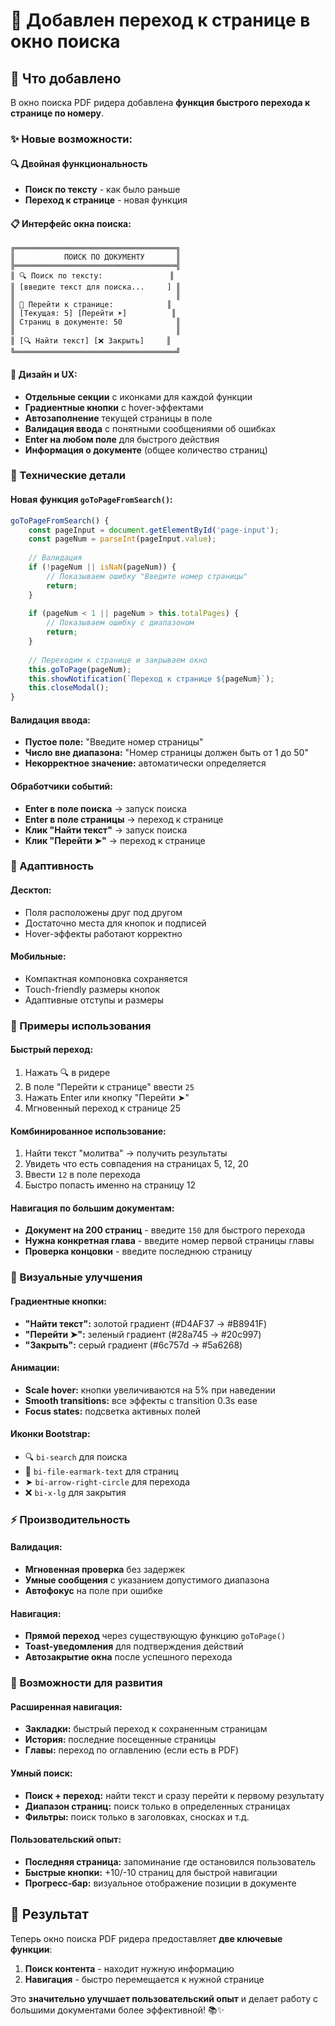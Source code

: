 # 📄 Добавлен переход к странице в окно поиска

## 🎯 Что добавлено

В окно поиска PDF ридера добавлена **функция быстрого перехода к странице по номеру**.

### ✨ Новые возможности:

#### 🔍 **Двойная функциональность**
- **Поиск по тексту** - как было раньше
- **Переход к странице** - новая функция

#### 📋 **Интерфейс окна поиска:**
```
╔════════════════════════════════════╗
║           ПОИСК ПО ДОКУМЕНТУ       ║
╠════════════════════════════════════╣
║ 🔍 Поиск по тексту:               ║
║ [введите текст для поиска...     ] ║
║                                    ║
║ 📄 Перейти к странице:            ║
║ [Текущая: 5] [Перейти ➤]          ║
║ Страниц в документе: 50            ║
║                                    ║
║ [🔍 Найти текст] [❌ Закрыть]     ║
╚════════════════════════════════════╝
```

#### 🎨 **Дизайн и UX:**
- **Отдельные секции** с иконками для каждой функции
- **Градиентные кнопки** с hover-эффектами  
- **Автозаполнение** текущей страницы в поле
- **Валидация ввода** с понятными сообщениями об ошибках
- **Enter на любом поле** для быстрого действия
- **Информация о документе** (общее количество страниц)

### 🔧 Технические детали

#### Новая функция `goToPageFromSearch()`:
```javascript
goToPageFromSearch() {
    const pageInput = document.getElementById('page-input');
    const pageNum = parseInt(pageInput.value);
    
    // Валидация
    if (!pageNum || isNaN(pageNum)) {
        // Показываем ошибку "Введите номер страницы"
        return;
    }
    
    if (pageNum < 1 || pageNum > this.totalPages) {
        // Показываем ошибку с диапазоном
        return;
    }
    
    // Переходим к странице и закрываем окно
    this.goToPage(pageNum);
    this.showNotification(`Переход к странице ${pageNum}`);
    this.closeModal();
}
```

#### Валидация ввода:
- **Пустое поле:** "Введите номер страницы"
- **Число вне диапазона:** "Номер страницы должен быть от 1 до 50"
- **Некорректное значение:** автоматически определяется

#### Обработчики событий:
- **Enter в поле поиска** → запуск поиска
- **Enter в поле страницы** → переход к странице  
- **Клик "Найти текст"** → запуск поиска
- **Клик "Перейти ➤"** → переход к странице

### 📱 Адаптивность

#### Десктоп:
- Поля расположены друг под другом
- Достаточно места для кнопок и подписей
- Hover-эффекты работают корректно

#### Мобильные:
- Компактная компоновка сохраняется
- Touch-friendly размеры кнопок
- Адаптивные отступы и размеры

### 🎯 Примеры использования

#### Быстрый переход:
1. Нажать 🔍 в ридере
2. В поле "Перейти к странице" ввести `25`
3. Нажать Enter или кнопку "Перейти ➤"
4. Мгновенный переход к странице 25

#### Комбинированное использование:
1. Найти текст "молитва" → получить результаты
2. Увидеть что есть совпадения на страницах 5, 12, 20
3. Ввести `12` в поле перехода
4. Быстро попасть именно на страницу 12

#### Навигация по большим документам:
- **Документ на 200 страниц** - введите `150` для быстрого перехода
- **Нужна конкретная глава** - введите номер первой страницы главы
- **Проверка концовки** - введите последнюю страницу

### 🎨 Визуальные улучшения

#### Градиентные кнопки:
- **"Найти текст":** золотой градиент (#D4AF37 → #B8941F)
- **"Перейти ➤":** зеленый градиент (#28a745 → #20c997)  
- **"Закрыть":** серый градиент (#6c757d → #5a6268)

#### Анимации:
- **Scale hover:** кнопки увеличиваются на 5% при наведении
- **Smooth transitions:** все эффекты с transition 0.3s ease
- **Focus states:** подсветка активных полей

#### Иконки Bootstrap:
- 🔍 `bi-search` для поиска
- 📄 `bi-file-earmark-text` для страниц
- ➤ `bi-arrow-right-circle` для перехода
- ❌ `bi-x-lg` для закрытия

### ⚡ Производительность

#### Валидация:
- **Мгновенная проверка** без задержек
- **Умные сообщения** с указанием допустимого диапазона
- **Автофокус** на поле при ошибке

#### Навигация:
- **Прямой переход** через существующую функцию `goToPage()`
- **Toast-уведомления** для подтверждения действий
- **Автозакрытие окна** после успешного перехода

### 🔮 Возможности для развития

#### Расширенная навигация:
- **Закладки:** быстрый переход к сохраненным страницам
- **История:** последние посещенные страницы
- **Главы:** переход по оглавлению (если есть в PDF)

#### Умный поиск:
- **Поиск + переход:** найти текст и сразу перейти к первому результату
- **Диапазон страниц:** поиск только в определенных страницах
- **Фильтры:** поиск только в заголовках, сносках и т.д.

#### Пользовательский опыт:
- **Последняя страница:** запоминание где остановился пользователь
- **Быстрые кнопки:** +10/-10 страниц для быстрой навигации  
- **Прогресс-бар:** визуальное отображение позиции в документе

## 🎉 Результат

Теперь окно поиска PDF ридера предоставляет **две ключевые функции**:
1. **Поиск контента** - находит нужную информацию
2. **Навигация** - быстро перемещается к нужной странице

Это **значительно улучшает пользовательский опыт** и делает работу с большими документами более эффективной! 📚✨